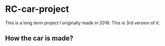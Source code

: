 # RC-car-project
This is a long term project I originally made in 2016. This is 3rd version of it.  
## How the car is made?  
